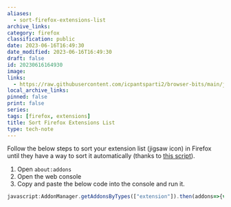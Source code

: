 ```yaml
---
aliases:
  - sort-firefox-extensions-list
archive_links: 
category: firefox
classification: public
date: 2023-06-16T16:49:30
date_modified: 2023-06-16T16:49:30
draft: false
id: 20230616164930
image: 
links:
  - https://raw.githubusercontent.com/icpantsparti2/browser-bits/main/javascript/firefox-v109-change-order-under-extensions-button.js
local_archive_links: 
pinned: false
print: false
series: 
tags: [firefox, extensions]
title: Sort Firefox Extensions List
type: tech-note
---
```


Follow the below steps to sort your extension list (jigsaw icon) in Firefox until they have a way to sort it automatically (thanks to [this script](https://raw.githubusercontent.com/icpantsparti2/browser-bits/main/javascript/firefox-v109-change-order-under-extensions-button.js)).

1. Open `about:addons`
2. Open the web console
3. Copy and paste the below code into the console and run it.

```js
javascript:AddonManager.getAddonsByTypes(["extension"]).then(addons=>{var order=[];addons.sort((a,b)=>{return a.name.localeCompare(b.name);}).forEach(addon=>{if(!(addon.isBuiltin||addon.isSystem)){order.push(`"${addon.id.toLowerCase().replace(/[{}@.]/g,"_")}-browser-action"`);}});var oVal=Services.prefs.getStringPref("browser.uiCustomization.state");var nVal=oVal.replace(/(^.*,"unified-extensions-area":\[)[^\]]*(\],.*$)/,"$1"+order.join(",")+"$2");Services.prefs.setStringPref("browser.uiCustomization.state",nVal);console.log(`// old\n// Services.prefs.setStringPref("browser.uiCustomization.state", "${oVal.replace(/(["\\])/g,'\\$1')}");\n\n// new\nServices.prefs.setStringPref("browser.uiCustomization.state", "${nVal.replace(/(["\\])/g,'\\$1')}");\n`);console.log(`// about:config pref "browser.uiCustomization.state" changed, old/new values are shown above, ** please restart Firefox to apply **`);});
```
